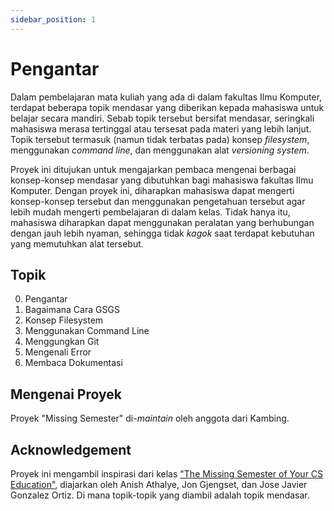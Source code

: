 ```yaml
---
sidebar_position: 1
---
```


# Pengantar

Dalam pembelajaran mata kuliah yang ada di dalam fakultas Ilmu Komputer, terdapat beberapa topik mendasar yang diberikan
kepada mahasiswa untuk belajar secara mandiri. Sebab topik tersebut bersifat mendasar, seringkali mahasiswa merasa
tertinggal atau tersesat pada materi yang lebih lanjut. Topik tersebut termasuk (namun tidak terbatas pada) konsep
_filesystem_, menggunakan _command line_, dan menggunakan alat _versioning system_.

Proyek ini ditujukan untuk mengajarkan pembaca mengenai berbagai konsep-konsep mendasar yang dibutuhkan bagi mahasiswa
fakultas Ilmu Komputer. Dengan proyek ini, diharapkan mahasiswa dapat mengerti konsep-konsep tersebut dan menggunakan
pengetahuan tersebut agar lebih mudah mengerti pembelajaran di dalam kelas. Tidak hanya itu, mahasiswa diharapkan dapat
menggunakan peralatan yang berhubungan dengan jauh lebih nyaman, sehingga tidak _kagok_ saat terdapat kebutuhan yang
memutuhkan alat tersebut.

## Topik

0. Pengantar
1. Bagaimana Cara GSGS
2. Konsep Filesystem
3. Menggunakan Command Line
4. Menggungkan Git
5. Mengenali Error
6. Membaca Dokumentasi

## Mengenai Proyek

Proyek "Missing Semester" di-_maintain_ oleh anggota dari Kambing.

## Acknowledgement

Proyek ini mengambil inspirasi dari kelas ["The Missing Semester of Your CS Education"](https://missing.csail.mit.edu/),
diajarkan oleh Anish Athalye, Jon Gjengset, dan Jose Javier Gonzalez Ortiz. Di mana topik-topik yang diambil adalah topik
mendasar.
